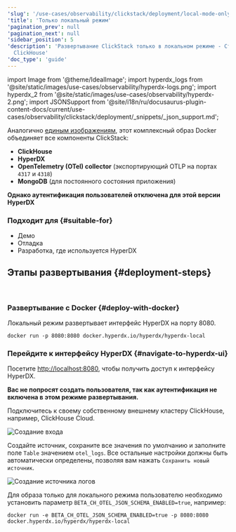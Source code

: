 ```yaml
---
'slug': '/use-cases/observability/clickstack/deployment/local-mode-only'
'title': 'Только локальный режим'
'pagination_prev': null
'pagination_next': null
'sidebar_position': 5
'description': 'Развертывание ClickStack только в локальном режиме - Стек мониторинга
  ClickHouse'
'doc_type': 'guide'
---
```

import Image from '@theme/IdealImage';
import hyperdx_logs from '@site/static/images/use-cases/observability/hyperdx-logs.png';
import hyperdx_2 from '@site/static/images/use-cases/observability/hyperdx-2.png';
import JSONSupport from '@site/i18n/ru/docusaurus-plugin-content-docs/current/use-cases/observability/clickstack/deployment/_snippets/_json_support.md';

Аналогично [единым изображениям](/use-cases/observability/clickstack/deployment/docker-compose), этот комплексный образ Docker объединяет все компоненты ClickStack:

* **ClickHouse**
* **HyperDX**
* **OpenTelemetry (OTel) collector** (экспортирующий OTLP на портах `4317` и `4318`)
* **MongoDB** (для постоянного состояния приложения)

**Однако аутентификация пользователей отключена для этой версии HyperDX**

### Подходит для {#suitable-for}

* Демо
* Отладка
* Разработка, где используется HyperDX

## Этапы развертывания {#deployment-steps}
<br/>

<VerticalStepper headerLevel="h3">

### Развертывание с Docker {#deploy-with-docker}

Локальный режим развертывает интерфейс HyperDX на порту 8080.

```shell
docker run -p 8080:8080 docker.hyperdx.io/hyperdx/hyperdx-local
```

### Перейдите к интерфейсу HyperDX {#navigate-to-hyperdx-ui}

Посетите [http://localhost:8080](http://localhost:8080), чтобы получить доступ к интерфейсу HyperDX.

**Вас не попросят создать пользователя, так как аутентификация не включена в этом режиме развертывания.**

Подключитесь к своему собственному внешнему кластеру ClickHouse, например, ClickHouse Cloud.

<Image img={hyperdx_2} alt="Создание входа" size="md"/>

Создайте источник, сохраните все значения по умолчанию и заполните поле `Table` значением `otel_logs`. Все остальные настройки должны быть автоматически определены, позволяя вам нажать `Сохранить новый источник`.

<Image img={hyperdx_logs} alt="Создание источника логов" size="md"/>

</VerticalStepper>

<JSONSupport/>

Для образа только для локального режима пользователю необходимо установить параметр `BETA_CH_OTEL_JSON_SCHEMA_ENABLED=true`, например:

```shell
docker run -e BETA_CH_OTEL_JSON_SCHEMA_ENABLED=true -p 8080:8080 docker.hyperdx.io/hyperdx/hyperdx-local
```